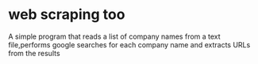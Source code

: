 ﻿# web scraping too

A simple program that reads a list of company names from a text file,performs google searches for each company name and extracts URLs from the results
